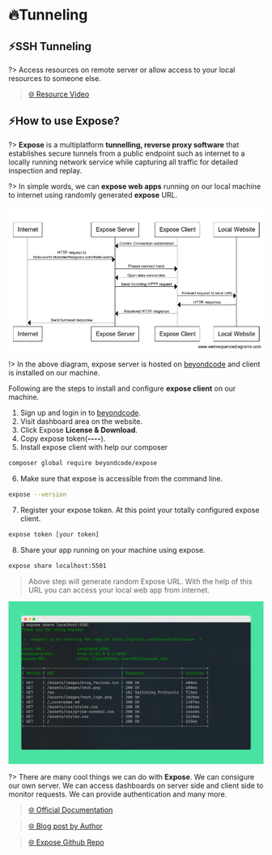 # 🔥Tunneling

## ⚡SSH Tunneling

?> Access resources on remote server or allow access to your local resources to someone else.

> [🌐 Resource Video](https://www.youtube.com/watch?v=N8f5zv9UUMI)

## ⚡How to use Expose?

?> **Expose** is a multiplatform **tunnelling, reverse proxy software** that establishes secure tunnels from a public endpoint such as internet to a locally running network service while capturing all traffic for detailed inspection and replay.

?> In simple words, we can **expose web apps** running on our local machine to internet using randomly generated **expose** URL.

<img src="./assets/images/expose.png" alt="Expose" width="700">

!> In the above diagram, expose server is hosted on [beyondcode](https://beyondco.de/) and client is installed on our machine.

Following are the steps to install and configure **expose client** on our machine.

1. Sign up and login in to [beyondcode](https://beyondco.de/).
2. Visit dashboard area on the website.
3. Click Expose **License & Download**.
4. Copy expose token(********-****-****-****-************).
5. Install expose client with help our composer

```bash
composer global require beyondcode/expose
```

6. Make sure that expose is accessible from the command line.

```bash
expose --version
```

7. Register your expose token. At this point your totally configured expose client.

```bash
expose token [your token]
```

8. Share your app running on your machine using expose.

```bash
expose share localhost:5501
```

> Above step will generate random Expose URL. With the help of this URL you can access your local web app from internet.

<img src="./assets/images/expose-share.png" alt="Expose" width="700">

?> There are many cool things we can do with **Expose**. We can consigure our own server. We can access dashboards on server side and client side to monitor requests. We can provide authentication and many more.

> [🌐 Official Documentation](https://beyondco.de/docs/expose/introduction)

> [🌐 Blog post by Author](https://pociot.dev/28-introducing-expose-an-easy-to-use-tunneling-service-implemented-in-pure-php)

> [🌐 Expose Github Repo](https://github.com/beyondcode/expose)